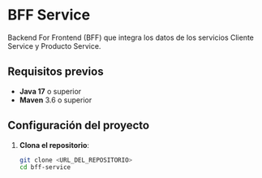 # BFF Service

Backend For Frontend (BFF) que integra los datos de los servicios Cliente Service y Producto Service.

## **Requisitos previos**

- **Java 17** o superior
- **Maven** 3.6 o superior

## **Configuración del proyecto**

1. **Clona el repositorio**:
   ```bash
   git clone <URL_DEL_REPOSITORIO>
   cd bff-service
